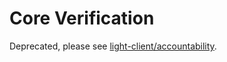 # Core Verification

Deprecated, please see [light-client/accountability](../../light-client/verification/).
